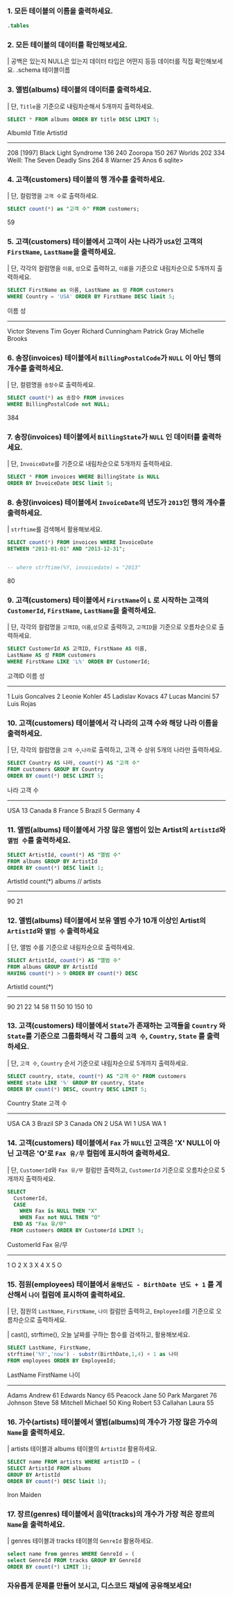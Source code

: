 ### 1. 모든 테이블의 이름을 출력하세요.

```sql
.tables
```

### 2. 모든 테이블의 데이터를 확인해보세요.

| 공백은 있는지 NULL은 있는지 데이터 타입은 어떤지 등등 데이터를 직접 확인해보세요.
.schema 테이블이름

### 3. 앨범(albums) 테이블의 데이터를 출력하세요.

| 단, `Title`을 기준으로 내림차순해서 5개까지 출력하세요.

```sql
SELECT * FROM albums ORDER BY title DESC LIMIT 5;
```

AlbumId  Title                         ArtistId

-------  ----------------------------  --------

208      [1997] Black Light Syndrome   136
240      Zooropa                       150
267      Worlds                        202
334      Weill: The Seven Deadly Sins  264
8        Warner 25 Anos                6
sqlite>

### 4. 고객(customers) 테이블의 행 개수를 출력하세요.

| 단, 컬럼명을 `고객 수`로 출력하세요.

```sql
SELECT count(*) as "고객 수" FROM customers;
```

59

### 5. 고객(customers) 테이블에서 고객이 사는 나라가 `USA`인 고객의 `FirstName`, `LastName`을 출력하세요.

| 단, 각각의 컬럼명을 `이름`, `성`으로 출력하고, `이름`을 기준으로 내림차순으로 5개까지 출력하세요.

```sql
SELECT FirstName as 이름, LastName as 성 FROM customers 
WHERE Country = 'USA' ORDER BY FirstName DESC limit 5;
```

이름        성

--------  ----------

Victor    Stevens
Tim       Goyer
Richard   Cunningham
Patrick   Gray
Michelle  Brooks

### 6. 송장(invoices) 테이블에서 `BillingPostalCode`가 `NULL` 이 아닌 행의 개수를 출력하세요.

| 단, 컬렴명을 `송장수`로 출력하세요.

```sql
SELECT count(*) as 송장수 FROM invoices 
WHERE BillingPostalCode not NULL;
```

384

### 7. 송장(invoices) 테이블에서 `BillingState`가 `NULL` 인 데이터를 출력하세요.

| 단, `InvoiceDate`를 기준으로 내림차순으로 5개까지 출력하세요.

```sql
SELECT * FROM invoices WHERE BillingState is NULL 
ORDER BY InvoiceDate DESC limit 5;
```

### 8. 송장(invoices) 테이블에서 `InvoiceDate`의 년도가 `2013`인 행의 개수를 출력하세요.

| `strftime`를 검색해서 활용해보세요.

```sql
SELECT count(*) FROM invoices WHERE InvoiceDate 
BETWEEN "2013-01-01" AND "2013-12-31";


-- where strftime(%Y, invoicedate) = "2013"
```

80

### 9. 고객(customers) 테이블에서 `FirstName`이 `L` 로 시작하는 고객의 `CustomerId`, `FirstName`, `LastName`을 출력하세요.

| 단, 각각의 컬럼명을 `고객ID`, `이름`,`성`으로 출력하고, `고객ID`을 기준으로 오름차순으로 출력하세요.

```sql
SELECT CustomerId AS 고객ID, FirstName AS 이름, 
LastName AS 성 FROM customers
WHERE FirstName LIKE 'L%' ORDER BY CustomerId;
```

고객ID  이름        성

----  --------  ---------

1     Luis      Goncalves
2     Leonie    Kohler
45    Ladislav  Kovacs
47    Lucas     Mancini
57    Luis      Rojas

### 10. 고객(customers) 테이블에서 각 나라의 고객 수와 해당 나라 이름을 출력하세요.

| 단, 각각의 컬럼명을 `고객 수`,`나라`로 출력하고, 고객 수 상위 5개의 나라만 출력하세요.

```sql
SELECT Country AS 나라, count(*) AS "고객 수"
FROM customers GROUP BY Country 
ORDER BY count(*) DESC LIMIT 5;
```

나라       고객 수

-------  ----

USA      13
Canada   8
France   5
Brazil   5
Germany  4

### 11. 앨범(albums) 테이블에서 가장 많은 앨범이 있는 Artist의 `ArtistId`와 `앨범 수`를 출력하세요.

```sql
SELECT ArtistId, count(*) AS "앨범 수" 
FROM albums GROUP BY ArtistId
ORDER BY count(*) DESC limit 1;
```

ArtistId  count(*) albums // artists

--------  --------

90        21

### 12. 앨범(albums) 테이블에서 보유 앨범 수가 10개 이상인 Artist의 `ArtistId`와 `앨범 수` 출력하세요

| 단, 앨범 수를 기준으로 내림차순으로 출력하세요.

```sql
SELECT ArtistId, count(*) AS "앨범 수" 
FROM albums GROUP BY ArtistId
HAVING count(*) > 9 ORDER BY count(*) DESC
```

ArtistId  count(*)

--------  --------

90        21
22        14
58        11
50        10
150       10

### 13. 고객(customers) 테이블에서 `State`가 존재하는 고객들을 `Country` 와 `State`를 기준으로 그룹화해서 각 그룹의 `고객 수`, `Country`, `State` 를 출력하세요.

| 단, `고객 수`, `Country` 순서 기준으로 내림차순으로 5개까지 출력하세요.

```sql
SELECT country, state, count(*) AS "고객 수" FROM customers
WHERE state LIKE '%' GROUP BY country, State
ORDER BY count(*) DESC, country DESC LIMIT 5;
```

Country  State  고객 수

-------  -----  ----

USA      CA     3
Brazil   SP     3
Canada   ON     2
USA      WI     1
USA      WA     1

### 14.  고객(customers) 테이블에서 `Fax` 가 `NULL`인 고객은 'X' NULL이 아닌 고객은 'O'로 `Fax 유/무` 컬럼에 표시하여 출력하세요.

| 단, `CustomerId`와 `Fax 유/무` 컬럼만 출력하고, `CustomerId` 기준으로 오름차순으로 5개까지 출력하세요. 

```sql
SELECT 
  CustomerId,
  CASE
    WHEN Fax is NULL THEN "X"
    WHEN Fax not NULL THEN "O"
  END AS "Fax 유/무"
 FROM customers ORDER BY CustomerId LIMIT 5;
```

CustomerId  Fax 유/무

----------  -------

1           O
2           X
3           X
4           X
5           O

### 15. 점원(employees) 테이블에서 `올해년도 - BirthDate 년도 + 1` 를 계산해서 `나이` 컬럼에 표시하여 출력하세요.

| 단, 점원의 `LastName`, `FirstName`, `나이` 컬럼만 출력하고, `EmployeeId`를 기준으로 오름차순으로 출력하세요.

| cast(), strftime(), 오늘 날짜를 구하는 함수를 검색하고, 활용해보세요.

```sql
SELECT LastName, FirstName, 
strftime('%Y','now') - substr(BirthDate,1,4) + 1 as 나이
FROM employees ORDER BY EmployeeId;
```

LastName  FirstName  나이

--------  ---------  --

Adams     Andrew     61
Edwards   Nancy      65
Peacock   Jane       50
Park      Margaret   76
Johnson   Steve      58
Mitchell  Michael    50
King      Robert     53
Callahan  Laura      55

### 16. 가수(artists) 테이블에서 앨범(albums)의 개수가 가장 많은 가수의 `Name`을 출력하세요.

| artists 테이블과 albums 테이블의 `ArtistId` 활용하세요.

```sql
SELECT name FROM artists WHERE artistID = (
SELECT ArtistId FROM albums
GROUP BY ArtistId
ORDER BY count(*) DESC limit 1);
```

Iron Maiden

### 17. 장르(genres) 테이블에서 음악(tracks)의 개수가 가장 적은 장르의 `Name`을 출력하세요.

| genres 테이블과 tracks 테이블의 `GenreId` 활용하세요.

```sql
select name from genres WHERE GenreId = (
select GenreId FROM tracks GROUP BY GenreId
ORDER BY count(*) LIMIT 1);
```

### 자유롭게 문제를 만들어 보시고, 디스코드 채널에 공유해보세요!
